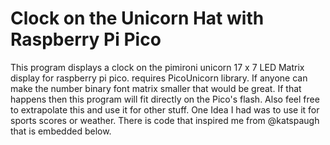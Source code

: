 # Clock on the Unicorn Hat with Raspberry Pi Pico

This program displays a clock on the pimironi unicorn 17 x 7 LED Matrix display for raspberry pi pico.
requires PicoUnicorn library. If anyone can make the number binary font matrix smaller that would be great. 
If that happens then this program will fit directly on the Pico's flash. 
Also feel free to extrapolate this and use it for other stuff. One Idea I had was to use it for sports scores or weather.
There is code that inspired me from @katspaugh that is embedded below.
<script src="https://gist.github.com/katspaugh/dfa1680d96c7edc52c86998e7e8346cf.js"></script>
